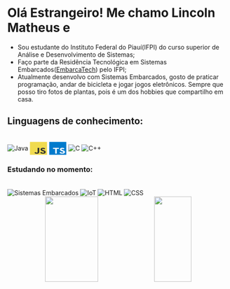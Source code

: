 # Olá Estrangeiro! Me chamo Lincoln Matheus e

- Sou estudante do Instituto Federal do Piauí(IFPI) do curso superior de Análise e Desenvolvimento de Sistemas;
- Faço parte da Residência Tecnológica em Sistemas Embarcados(<a href="https://embarcatech.softex.br/sobre" target="_blank" title="EmbarcaTech">EmbarcaTech</a>) pelo IFPI;
- Atualmente desenvolvo com Sistemas Embarcados, gosto de praticar programação, andar de bicicleta e jogar jogos eletrônicos. Sempre que posso tiro fotos de plantas, pois é um dos hobbies que compartilho em casa.

## Linguagens de conhecimento:

<div style="display: inline_block"><br>
  <img align="center" alt="Java" height="30" width="40" title="Java" src="https://cdn.jsdelivr.net/gh/devicons/devicon@latest/icons/java/java-original.svg">       
  <img align="center" alt="JavaScript" height="30" width="40" title="JavaScript" src="https://raw.githubusercontent.com/devicons/devicon/master/icons/javascript/javascript-original.svg">
  <img align="center" alt="TypeScript" height="30" width="40" title="TypeScript" src="https://raw.githubusercontent.com/devicons/devicon/master/icons/typescript/typescript-original.svg">
  <img align="center" alt="C" height="40" width="40" title="C" src="https://img.icons8.com/fluency/48/c-programming.png">
  <img align="center" alt="C++" height="40" width="40" title="C++" src="https://img.icons8.com/color/48/c-plus-plus-logo.png">
</div>

### Estudando no momento:

<div style="display: inline_block"><br>
  <img align="center" alt="Sistemas Embarcados" height="40" width="40" title="Sistemas Embarcados" src="https://github.com/user-attachments/assets/2b9b2e60-b228-4618-bf19-a4b5c9da412c">
  <img align="center" alt="IoT" height="40" width="40" title="Internet das Coisas" src="https://github.com/user-attachments/assets/42ffad7b-74d5-495f-add5-5a414a949d05">
  <img align="center" alt="HTML" height="40" width="40" title="HTML" src="https://github.com/user-attachments/assets/d9ca4d9c-94a1-4f85-887d-8bee73fc1452">
  <img align="center" alt="CSS" height="40" width="40" title="CSS" src="https://github.com/user-attachments/assets/534753da-1b2f-46dd-b5d1-b89351b04d71">
</div>

<div align="center">  
  <img width="49%" height="195px" src="https://github-readme-stats.vercel.app/api?username=LincolnMatheus97&show_icons=true&count_private=true&hide_border=true&title_color=A020F0&icon_color=00bfbf&text_color=c9d1d9&bg_color=0d1117" /> 
  <img width="41%" height="195px" src="https://github-readme-stats.vercel.app/api/top-langs/?username=LincolnMatheus97&layout=compact&hide_border=true&title_color=A020F0&text_color=00bfbf&bg_color=0d1117" />
</div>
